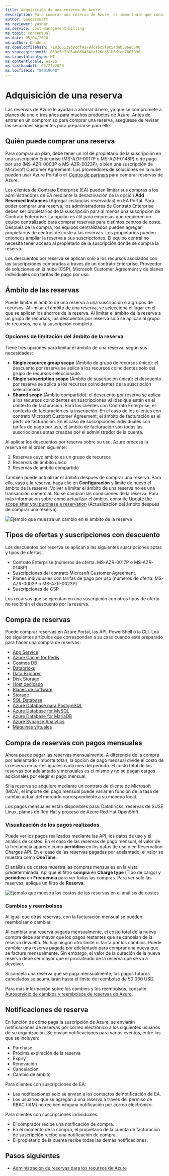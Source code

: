 ```yaml
---
title: Adquisición de una reserva de Azure
description: Para comprar una reserva de Azure, es importante que conozca algunos aspectos importantes.
author: bandersmsft
ms.reviewer: yashar
ms.service: cost-management-billing
ms.topic: conceptual
ms.date: 05/04/2020
ms.author: banders
ms.openlocfilehash: 718365119b8cdf9279dcabc5f8c54deb386e8500
ms.sourcegitcommit: 053e5e7103ab666454faf26ed51b0dfcd7661996
ms.translationtype: HT
ms.contentlocale: es-ES
ms.lasthandoff: 05/27/2020
ms.locfileid: "84019048"
---
```

# <a name="buy-a-reservation"></a>Adquisición de una reserva

Las reservas de Azure le ayudan a ahorrar dinero, ya que se compromete a planes de uno o tres años para muchos productos de Azure. Antes de entrar en un compromiso para comprar una reserva, asegúrese de revisar las secciones siguientes para prepararse para ello.

## <a name="who-can-buy-a-reservation"></a>Quién puede comprar una reserva

Para comprar un plan, debe tener un rol de propietario de la suscripción en una suscripción Enterprise (MS-AZR-0017P o MS-AZR-0148P) o de pago por uso (MS-AZR-0003P o MS-AZR-0023P), o bien una suscripción de Microsoft Customer Agreement. Los proveedores de soluciones en la nube pueden usar Azure Portal o el  [Centro de partners](/partner-center/azure-reservations) para comprar reservas de Azure.

Los clientes de Contrato Enterprise (EA) pueden limitar sus compras a los administradores de EA mediante la desactivación de la opción **Add Reserved Instances** (Agregar instancias reservadas) en EA Portal. Para poder comprar una reserva, los administradores de Contrato Enterprise deben ser propietarios de la suscripción para al menos una suscripción de Contrato Enterprise. La opción es útil para empresas que requieren un equipo centralizado para comprar reservas para distintos centros de coste. Después de la compra, los equipos centralizados pueden agregar propietarios de centros de coste a las reservas. Los propietarios pueden entonces ampliar la reserva a sus suscripciones. El equipo central no necesita tener acceso al propietario de la suscripción donde se compra la reserva.

Los descuentos por reserva se aplican solo a los recursos asociados con las suscripciones compradas a través de un contrato Enterprise, Proveedor de soluciones en la nube (CSP), Microsoft Customer Agreement y de planes individuales con tarifas de pago por uso.

## <a name="scope-reservations"></a>Ámbito de las reservas

Puede limitar el ámbito de una reserva a una suscripción o a grupos de recursos. Al limitar el ámbito de una reserva, se selecciona el lugar en el que se aplican los ahorros de la reserva. Al limitar el ámbito de la reserva a un grupo de recursos, los descuentos por reserva solo se aplican al grupo de recursos, no a la suscripción completa.

### <a name="reservation-scoping-options"></a>Opciones de limitación del ámbito de la reserva

Tiene tres opciones para limitar el ámbito de una reserva, según sus necesidades:

- **Single resource group scope** (Ámbito de grupo de recursos único): el descuento por reserva se aplica a los recursos coincidentes solo del grupo de recursos seleccionado.
- **Single subscription scope** (Ámbito de suscripción única): el descuento por reserva se aplica a los recursos coincidentes de la suscripción seleccionada.
- **Shared scope** (Ámbito compartido): el descuento por reserva se aplica a los recursos coincidentes en suscripciones válidas que están en el contexto de facturación. Para los clientes con Contrato Enterprise, el contexto de facturación es la inscripción. En el caso de los clientes con contrato Microsoft Customer Agreement, el ámbito de facturación es el perfil de facturación. En el caso de suscripciones individuales con tarifas de pago por uso, el ámbito de facturación son todas las suscripciones aptas creadas por el administrador de la cuenta.

Al aplicar los descuentos por reserva sobre su uso, Azure procesa la reserva en el orden siguiente:

1. Reservas cuyo ámbito es un grupo de recursos
2. Reservas de ámbito único
3. Reservas de ámbito compartido

También puede actualizar el ámbito después de comprar una reserva. Para ello, vaya a la reserva, haga clic en **Configuración** y limite de nuevo el ámbito de la reserva. Volver a limitar el ámbito de una reserva no es una transacción comercial. No se cambian las condiciones de la reserva. Para más información sobre cómo actualizar el ámbito, consulte [Update the scope after you purchase a reservation](manage-reserved-vm-instance.md#change-the-reservation-scope) (Actualización del ámbito después de comprar una reserva).

![Ejemplo que muestra un cambio en el ámbito de la reserva](./media/prepare-buy-reservation/rescope-reservation-resource-group.png)

## <a name="discounted-subscription-and-offer-types"></a>Tipos de ofertas y suscripciones con descuento

Los descuentos por reserva se aplican a las siguientes suscripciones aptas y tipos de ofertas.

- Contrato Enterprise (números de oferta: MS-AZR-0017P o MS-AZR-0148P)
- Suscripciones del contrato Microsoft Customer Agreement.
- Planes individuales con tarifas de pago por uso (números de oferta: MS-AZR-0003P o MS-AZR-0023P)
- Suscripciones de CSP

Los recursos que se ejecutan en una suscripción con otros tipos de oferta no recibirán el descuento por la reserva.

## <a name="purchase-reservations"></a>Compra de reservas

Puede comprar reservas en Azure Portal, las API, PowerShell o la CLI. Lea los siguientes artículos que correspondan a su caso cuando esté preparado para hacer una compra de reservas:

- [App Service](prepay-app-service-isolated-stamp.md)
- [Azure Cache for Redis](../../azure-cache-for-redis/cache-reserved-pricing.md)
- [Cosmos DB](../../cosmos-db/cosmos-db-reserved-capacity.md)
- [Databricks](prepay-databricks-reserved-capacity.md)
- [Data Explorer](/azure/data-explorer/pricing-reserved-capacity)
- [Disk Storage](../../virtual-machines/linux/disks-reserved-capacity.md)
- [Host dedicado](../../virtual-machines/prepay-dedicated-hosts-reserved-instances.md)
- [Planes de software](../../virtual-machines/linux/prepay-suse-software-charges.md)
- [Storage](../../storage/blobs/storage-blob-reserved-capacity.md)
- [SQL Database](../../azure-sql/database/reserved-capacity-overview.md)
- [Azure Database para PostgreSQL](../../postgresql/concept-reserved-pricing.md)
- [Azure Database for MySQL](../../mysql/concept-reserved-pricing.md)
- [Azure Database for MariaDB](../../mariadb/concept-reserved-pricing.md)
- [Azure Synapse Analytics](prepay-sql-data-warehouse-charges.md)
- [Máquinas virtuales](../../virtual-machines/windows/prepay-reserved-vm-instances.md)

## <a name="buy-reservations-with-monthly-payments"></a>Compra de reservas con pagos mensuales

Ahora puede pagar las reservas mensualmente. A diferencia de la compra por adelantado (importe total), la opción de pago mensual divide el costo de la reserva en partes iguales cada mes del período. El costo total de las reservas por adelantado y mensuales es el mismo y no se pagan cargos adicionales por elegir el pago mensual.

Si la reserva se adquiere mediante un contrato de cliente de Microsoft (MCA), el importe del pago mensual puede variar en función de la tasa de cambio actual del mercado correspondiente a su moneda local.

Los pagos mensuales están disponibles para: Databricks, reservas de SUSE Linux, planes de Red Hat y proceso de Azure Red Hat OpenShift.

### <a name="view-payments-made"></a>Visualización de los pagos realizados

Puede ver los pagos realizados mediante las API, los datos de uso y el análisis de costos. En el caso de las reservas de pago mensual, el valor de la frecuencia aparece como **periódico** en los datos de uso y en Reservation Charges API. En el caso de las reservas pagadas por adelantado, el valor se muestra como **OneTime**.

El análisis de costos muestra las compras mensuales en la vista predeterminada. Aplique el filtro **compra** en **Charge type** (Tipo de cargo) y **periódico** en **Frecuencia** para ver todas las compras. Para ver solo las reservas, aplique un filtro de **Reserva**.

![Ejemplo que muestra los costos de las reservas en el análisis de costos](./media/prepare-buy-reservation/cost-analysis.png)

### <a name="exchange-and-refunds"></a>Cambios y reembolsos

Al igual que otras reservas, con la facturación mensual se pueden reembolsar o cambiar. 

Al cambiar una reserva pagada mensualmente, el costo total de la nueva compra debe ser mayor que los pagos restantes que se cancelan de la reserva devuelta. No hay ningún otro límite ni tarifa por los cambios. Puede cambiar una reserva pagada por adelantado para comprar una nueva que se facture mensualmente. Sin embargo, el valor de la duración de la nueva reserva debe ser mayor que el prorrateado de la reserva que se va a devolver.

Si cancela una reserva que se paga mensualmente, los pagos futuros cancelados se acumularán hasta el límite de reembolso de 50 000 USD.

Para más información sobre los cambios y los reembolsos, consulte [Autoservicio de cambios y reembolsos de reservas de Azure](exchange-and-refund-azure-reservations.md).

## <a name="reservation-notifications"></a>Notificaciones de reserva

En función de cómo paga la suscripción de Azure, se enviarán notificaciones de reservas por correo electrónico a los siguientes usuarios de su organización. Se envían notificaciones para varios eventos, entre los que se incluyen: 

- Purchase
- Próxima expiración de la reserva
- Expiry
- Renovación
- Cancelación
- Cambio de ámbito

Para clientes con suscripciones de EA:

- Las notificaciones solo se envían a los contactos de notificación de EA.
- Los usuarios que se agregan a una reserva a través del permiso de RBAC (IAM) no reciben ninguna notificación por correo electrónico.

Para clientes con suscripciones individuales:

- El comprador recibe una notificación de compra.
- En el momento de la compra, el propietario de la cuenta de facturación de suscripción recibe una notificación de compra.
- El propietario de la cuenta recibe todas las demás notificaciones.

## <a name="next-steps"></a>Pasos siguientes

- [Administración de reservas para los recursos de Azure](manage-reserved-vm-instance.md)
